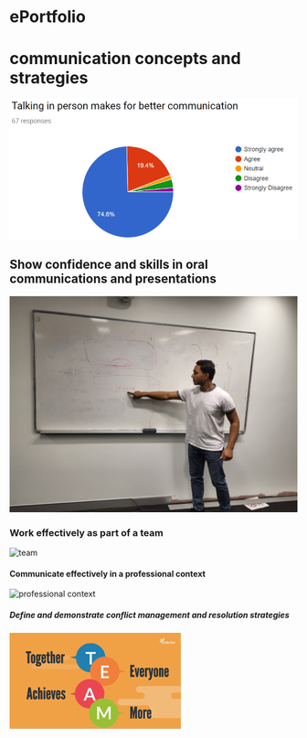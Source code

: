 # ePortfolio
<!DOCTYPE html>
<html>
<body>

<h1>communication concepts and strategies</h1>
  <img src="website.png" alt="website">
<h2>Show confidence and skills in oral communications and presentations</h2>
   <img src="oral.jpg" alt="oral communication">
<h3>Work effectively as part of a team</h3>
   <img src="team.jpgg" alt="team">
<h4>Communicate effectively in a professional context</h4>
  <img src="professional" alt="professional context">
<h5> Define and demonstrate conflict management and resolution strategies</h5>
<img src="web3.png" alt="web3">

</body>
</html>
